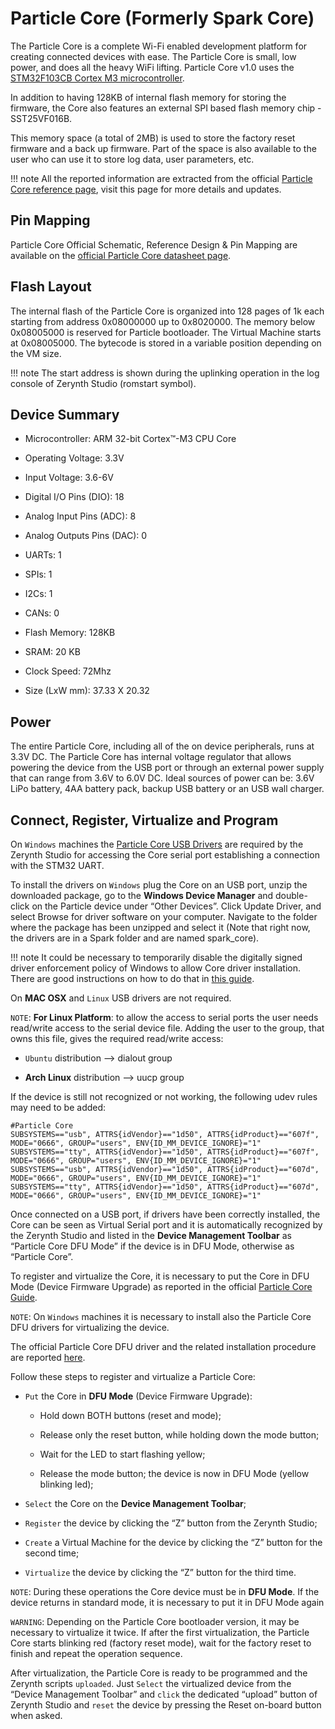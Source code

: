 # Particle Core (Formerly Spark Core)

The Particle Core is a complete Wi-Fi enabled development platform for creating connected devices with ease. The Particle Core is small, low power, and does all the heavy WiFi lifting.
Particle Core v1.0 uses the [STM32F103CB Cortex M3 microcontroller](http://www.st.com/content/ccc/resource/technical/document/datasheet/33/d4/6f/1d/df/0b/4c/6d/CD00161566.pdf/files/CD00161566.pdf/jcr:content/translations/en.CD00161566.pdf).

In addition to having 128KB of internal flash memory for storing the firmware, the Core also features an external SPI based flash memory chip - SST25VF016B.

This memory space (a total of 2MB) is used to store the factory reset firmware and a back up firmware. Part of the space is also available to the user who can use it to store log data, user parameters, etc.

!!! note
	All the reported information are extracted from the official [Particle Core reference page](http://docs.particle.io/core/), visit this page for more details and updates.

## Pin Mapping

Particle Core Official Schematic, Reference Design & Pin Mapping are available on the [official Particle Core datasheet page](https://docs.particle.io/datasheets/core-datasheet/).

## Flash Layout

The internal flash of the Particle Core is organized into 128 pages of 1k each starting from address 0x08000000 up to 0x8020000. The memory below 0x08005000 is reserved for Particle bootloader. The Virtual Machine starts at 0x08005000.
The bytecode is stored in a variable position depending on the VM size.

!!! note
	The start address is shown during the uplinking operation in the log console of Zerynth Studio (romstart symbol).

## Device Summary


* Microcontroller: ARM 32-bit Cortex™-M3 CPU Core


* Operating Voltage: 3.3V


* Input Voltage: 3.6-6V


* Digital I/O Pins (DIO): 18


* Analog Input Pins (ADC): 8


* Analog Outputs Pins (DAC): 0


* UARTs: 1


* SPIs: 1


* I2Cs: 1


* CANs: 0


* Flash Memory: 128KB


* SRAM: 20 KB


* Clock Speed: 72Mhz


* Size (LxW mm): 37.33 X 20.32

## Power

The entire Particle Core, including all of the on device peripherals, runs at 3.3V DC. The Particle Core has internal voltage regulator that allows powering the device from the USB port or through an external power supply that can range from 3.6V to 6.0V DC. Ideal sources of power can be: 3.6V LiPo battery, 4AA battery pack, backup USB battery or an USB wall charger.

## Connect, Register, Virtualize and Program

On ```Windows``` machines the [Particle Core USB Drivers](https://s3.amazonaws.com/spark-website/Spark.zip) are required by the Zerynth Studio for accessing the Core serial port establishing a connection with the STM32 UART.

To install the drivers on ```Windows``` plug the Core on an USB port, unzip the downloaded package, go to the **Windows Device Manager** and double-click on the Particle device under “Other Devices”. Click Update Driver, and select Browse for driver software on your computer. Navigate to the folder where the package has been unzipped and select it (Note that right now, the drivers are in a Spark folder and are named spark_core).

!!! note
	It could be necessary to temporarily disable the digitally signed driver enforcement policy of Windows to allow Core driver installation. There are good instructions on how to do that in [this guide](http://www.howtogeek.com/167723/how-to-disable-driver-signature-verification-on-64-bit-windows-8.1-so-that-you-can-install-unsigned-drivers/).

On **MAC OSX** and ```Linux``` USB drivers are not required.

```NOTE```: **For Linux Platform**: to allow the access to serial ports the user needs read/write access to the serial device file. Adding the user to the group, that owns this file, gives the required read/write access:


* ```Ubuntu``` distribution –> dialout group


* **Arch Linux** distribution –> uucp group

If the device is still not recognized or not working, the following udev rules may need to be added:

```
#Particle Core
SUBSYSTEMS=="usb", ATTRS{idVendor}=="1d50", ATTRS{idProduct}=="607f", MODE="0666", GROUP="users", ENV{ID_MM_DEVICE_IGNORE}="1"
SUBSYSTEMS=="tty", ATTRS{idVendor}=="1d50", ATTRS{idProduct}=="607f", MODE="0666", GROUP="users", ENV{ID_MM_DEVICE_IGNORE}="1"
SUBSYSTEMS=="usb", ATTRS{idVendor}=="1d50", ATTRS{idProduct}=="607d", MODE="0666", GROUP="users", ENV{ID_MM_DEVICE_IGNORE}="1"
SUBSYSTEMS=="tty", ATTRS{idVendor}=="1d50", ATTRS{idProduct}=="607d", MODE="0666", GROUP="users", ENV{ID_MM_DEVICE_IGNORE}="1"
```

Once connected on a USB port, if drivers have been correctly installed, the Core can be seen as Virtual Serial port and it is automatically recognized by the Zerynth Studio and listed in the **Device Management Toolbar** as “Particle Core DFU Mode” if the device is in DFU Mode, otherwise as “Particle Core”.

To register and virtualize the Core, it is necessary to put the Core in DFU Mode (Device Firmware Upgrade) as reported in the official [Particle Core Guide](http://docs.particle.io/core/modes/).

```NOTE```: On ```Windows``` machines it is necessary to install also the Particle Core DFU drivers for virtualizing the device.

The official Particle Core DFU driver and the related installation procedure are reported [here](https://community.particle.io/t/tutorial-installing-dfu-driver-on-windows-24-feb-2015/3518).

Follow these steps to register and virtualize a Particle Core:


* ```Put``` the Core in **DFU Mode** (Device Firmware Upgrade):


    * Hold down BOTH buttons (reset and mode);


    * Release only the reset button, while holding down the mode button;


    * Wait for the LED to start flashing yellow;


    * Release the mode button; the device is now in DFU Mode (yellow blinking led);


* ```Select``` the Core on the **Device Management Toolbar**;


* ```Register``` the device by clicking the “Z” button from the Zerynth Studio;


* ```Create``` a Virtual Machine for the device by clicking the “Z” button for the second time;


* ```Virtualize``` the device by clicking the “Z” button for the third time.

```NOTE```: During these operations the Core device must be in **DFU Mode**. If the device returns in standard mode, it is necessary to put it in DFU Mode again

```WARNING```: Depending on the Particle Core bootloader version, it may be necessary to virtualize it twice. If after the first virtualization, the Particle Core starts blinking red (factory reset mode), wait for the factory reset to finish and repeat the operation sequence.

After virtualization, the Particle Core is ready to be programmed and the  Zerynth scripts ```uploaded```. Just ```Select``` the virtualized device from the “Device Management Toolbar” and ```click``` the dedicated “upload” button of Zerynth Studio and ```reset``` the device by pressing the Reset on-board button when asked.
<!--stackedit_data:
eyJoaXN0b3J5IjpbLTY5OTc0NDg1NV19
-->